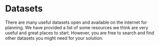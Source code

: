 # Datasets

There are many useful datasets open and available on the internet for planning. We have provided a list of some resources we think are very useful and great places to start. However, you are free to search and find other datasets you might need for your solution.

